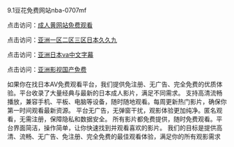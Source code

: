 9.1豆花免费网站nba-0707mf

点击访问：<a href="https://rtj-3zo.pages.dev/">成人黄网站免费观看</a>

点击访问：<a href="https://vassv.pages.dev/">亚洲一区二区三区日本久久九</a>

点击访问：<a href="https://gsd-agv.pages.dev/">亚洲日本va中文字幕</a>

点击访问：<a href="https://gda-c7m.pages.dev/">亚洲影视国产免费</a>

如果你在找日本AV免费观看平台，我们提供免注册、无广告、完全免费的优质体验。平台收录了大量经典与最新的日本成人影片，满足不同需求。
支持高清流畅播放，兼容手机、平板、电脑等设备，随时随地观看。每周更新热门影片，确保你第一时间观看最新资源。
平台无广告，无弹窗干扰，观影体验更加纯净。匿名观看，无需注册，保障隐私和数据安全。
所有影片都免费提供，随时免费观看。平台界面简洁，操作简单，让你快速找到并观看喜欢的影片。
我们的目标是提供高清、流畅、无广告、免注册、完全免费的最佳观看体验，满足你的所有观影需求


<span style="display:none;">[Canonical link](https://github.com/pk20250707/pk01 ）</span>



